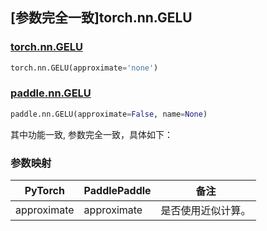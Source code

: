 ## [参数完全一致]torch.nn.GELU

### [torch.nn.GELU](https://pytorch.org/docs/1.13/generated/torch.nn.GELU.html#torch.nn.GELU)

```python
torch.nn.GELU(approximate='none')
```

### [paddle.nn.GELU](https://www.paddlepaddle.org.cn/documentation/docs/zh/api/paddle/nn/GELU_cn.html)

```python
paddle.nn.GELU(approximate=False, name=None)
```

其中功能一致, 参数完全一致，具体如下：

### 参数映射

| PyTorch     | PaddlePaddle | 备注               |
| ----------- | ------------ | ------------------ |
| approximate | approximate  | 是否使用近似计算。 |

